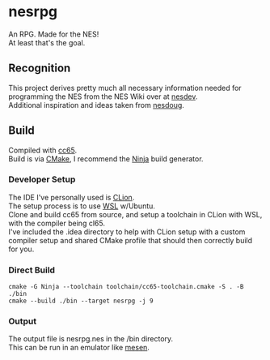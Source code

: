 # nesrpg
An RPG. Made for the NES!  
At least that's the goal.

## Recognition
This project derives pretty much all necessary information needed for programming the NES from
the NES Wiki over at [nesdev](https://www.nesdev.org/).  
Additional inspiration and ideas taken from [nesdoug](https://nesdoug.com).

## Build
Compiled with [cc65](https://cc65.github.io/).  
Build is via [CMake](https://cmake.org/), I recommend the [Ninja](https://ninja-build.org/) build generator.  

### Developer Setup
The IDE I've personally used is [CLion](https://www.jetbrains.com/clion/).  
The setup process is to use [WSL](https://learn.microsoft.com/en-us/windows/wsl/install) w/Ubuntu.  
Clone and build cc65 from source, and setup a toolchain in CLion with WSL, with the compiler being cl65.  
I've included the .idea directory to help with CLion setup with a custom compiler setup and shared CMake profile that should then correctly build for you.

### Direct Build

    cmake -G Ninja --toolchain toolchain/cc65-toolchain.cmake -S . -B ./bin
    cmake --build ./bin --target nesrpg -j 9

### Output
The output file is nesrpg.nes in the /bin directory.  
This can be run in an emulator like [mesen](https://www.mesen.ca/).  